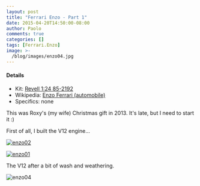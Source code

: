 ```yaml
---
layout: post
title: "Ferrari Enzo - Part 1"
date: 2015-04-20T14:50:00-08:00
author: Paolo
comments: true
categories: []
tags: [Ferrari.Enzo]
image: >-
  /blog/images/enzo04.jpg
---
```



#### Details





*   Kit: [Revell 1:24 85-2192](https://www.scalemates.com/kits/158704-revell-85-2192-enzo-ferrari)
*   Wikipedia: [Enzo Ferrari (automobile)](https://en.wikipedia.org/wiki/Enzo_Ferrari_(automobile))
*   Specifics: none

This was Roxy's (my wife) Christmas gift in 2013. It's late, but I need to start it :)

First of all, I built the V12 engine...

<a href="/blog/images/enzo02.jpg" data-rel="lightbox[gallery-GZTz]">![enzo02](/blog/images/enzo02.jpg)</a>

<a href="/blog/images/enzo01.jpg" data-rel="lightbox[gallery-GZTz]">![enzo01](/blog/images/enzo01.jpg)</a>

The V12 after a bit of wash and weathering.

![enzo04](/blog/images/enzo04.jpg)
